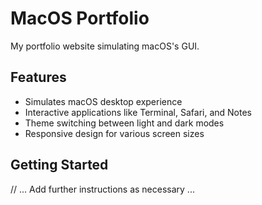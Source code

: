 # MacOS Portfolio

My portfolio website simulating macOS's GUI.

## Features

- Simulates macOS desktop experience
- Interactive applications like Terminal, Safari, and Notes
- Theme switching between light and dark modes
- Responsive design for various screen sizes

## Getting Started

// ... Add further instructions as necessary ...

